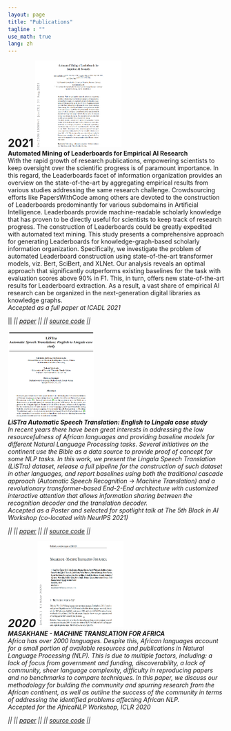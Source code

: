```yaml
---
layout: page
title: "Publications"
tagline : ""
use_math: true
lang: zh
---
```

<!--

{% include JB/setup %}

{% assign posts_collate = site.categories.projects %}
{% include JB/posts_collate %}

<link rel="stylesheet" href="/glyphicons/css/glyphicons.css">

<table style="width:100%">
<col width="20%">
<col width="10">
<col >

<!-- <tr height="50">
<td style="padding-left: 1px;
    padding-bottom: 3px;
    vertical-align: bottom;">
    <strong style="font-size: 25px;">2017</strong></td>
</tr> -->
    


<!-- <tr style="border-bottom:1pt solid #eee" >
<td markdown="1">
![videovec](images/main/videovec.jpg){:class="img-shadow"}
</td>
<td></td>
<td markdown="1">
<div><a href="/archive/research/videovec/"><b>Video Vectorization via Tetrahedral Remeshing</b></a></div>
<div><b>Chuan Wang</b>, Jie Zhu, Yanwen Guo, Wenping Wang</div>
<div><i>IEEE Transactions on Image Processing, 2017</i></div>
<div><i>"converting a raster video into its vectorized version, with perservation of the video features"</i></div>

|| <em class="icon-home"></em> || [project page](/archive/research/videovec/) || <em class="icon-file"></em> || [paper](/archive/research/videovec/paper.pdf) || <em class="icon-film"></em> || [video demo](https://youtu.be/KmPdjB8f4ww) ||

</td> 
</tr> -->

<tr height="50">
<td style="padding-left: 1px;
    padding-bottom: 3px;
    vertical-align: bottom;">
    <strong style="font-size: 25px;">2021</strong></td>
</tr>

<tr style="border-bottom:1pt solid #eee" >
<td markdown="1">
<!-- ![spiden](images/papers/icadl2021.png =100x20){:class="img-shadow"} -->
<img src="images/papers/icadl2021.png" width="200" height="200" />
</td>
<td></td>
<td markdown="1">
<div><b>Automated Mining of Leaderboards for Empirical AI Research</b></div>
<div>
With the rapid growth of research publications, empowering scientists to keep oversight over the scientific progress is of paramount importance. In this regard, the Leaderboards facet of information organization provides an overview on the state-of-the-art by aggregating empirical results from various studies addressing the same research challenge. Crowdsourcing efforts like PapersWithCode among others are devoted to the construction of Leaderboards predominantly for various subdomains in Artificial Intelligence. Leaderboards provide machine-readable scholarly knowledge that has proven to be directly useful for scientists to keep track of research progress. The construction of Leaderboards could be greatly expedited with automated text mining.
This study presents a comprehensive approach for generating Leaderboards for knowledge-graph-based scholarly information organization. Specifically, we investigate the problem of automated Leaderboard construction using state-of-the-art transformer models, viz. Bert, SciBert, and XLNet. Our analysis reveals an optimal approach that significantly outperforms existing baselines for the task with evaluation scores above 90% in F1. This, in turn, offers new state-of-the-art results for Leaderboard extraction. As a result, a vast share of empirical AI research can be organized in the next-generation digital libraries as knowledge graphs.
</div>
<div><i>Accepted as a full paper at ICADL 2021</i></div>

|| <em class="icon-home"/> || [paper](https://arxiv.org/pdf/2109.13089.pdf) || <em class="icon-github"/> || [source code](https://github.com/Kabongosalomon/task-dataset-metric-nli-extraction) ||

</td> 
</tr>

<tr style="border-bottom:1pt solid #eee" >
<td markdown="1">
<img src="images/papers/listra.png" width="200" height="200" />
</td>
<td></td>
<td markdown="1">
<div><b>LiSTra Automatic Speech Translation: English to Lingala case study</b></div>
<div>
In recent years there have been great interests in addressing the low resourcefulness of African languages and providing baseline models for different Natural Language Processing tasks. Several initiatives on the continent use the Bible as a data source to provide proof of concept for some NLP tasks. In this work, we present the Lingala Speech Translation (LiSTra) dataset, release a full pipeline for the construction of such dataset in other languages, and report baselines using both the traditional cascade approach (Automatic Speech Recognition -> Machine Translation) and a revolutionary transformer-based End-2-End architecture with customized interactive attention that allows information sharing between the recognition decoder and the translation decoder.
</div>
<div><i>Accepted as a Poster and selected for spotlight talk at The 5th Black in AI Workshop (co-located with NeurIPS 2021)</i></div>

|| <em class="icon-home"/> || [paper](/archive/posterBiai2021.pdf) || <em class="icon-github"/> || [source code](https://github.com/dsfsi/2020-AMMI-salomon) ||

</td> 
</tr>

<tr height="50">
<td style="padding-left: 1px;
    padding-bottom: 3px;
    vertical-align: bottom;">
    <strong style="font-size: 25px;">2020</strong></td>
</tr>

<tr style="border-bottom:1pt solid #eee" >
<td markdown="1">
<img src="images/papers/masakhane_paper_1.png" width="200" height="200" />

</td>
<td></td>
<td markdown="1">
<div><b>MASAKHANE - MACHINE TRANSLATION FOR AFRICA</b></div>
<div>
Africa has over 2000 languages. Despite this, African languages account for a small portion of available resources and publications in Natural Language Processing (NLP). This is due to multiple factors, including: a lack of focus from government and funding, discoverability, a lack of community, sheer language complexity, difficulty in reproducing papers and no benchmarks to compare techniques. In this paper, we discuss our methodology for building the community and spurring research from the African continent, as well as outline the success of the community in terms of addressing the identified problems affecting African NLP.</div>
<div><i>Accepted for the AfricaNLP Workshop, ICLR 2020</i></div>

|| <em class="icon-home"/> || [paper](https://arxiv.org/pdf/2003.11529.pdf) || <em class="icon-github"/> || [source code](https://github.com/masakhane-io/masakhane.git) ||

</td> 
</tr>

<!-- <tr height="50">
<td style="padding-left: 1px;
    padding-bottom: 3px;
    vertical-align: bottom;">
    <strong style="font-size: 25px;">2015</strong></td>
</tr> -->

<!-- <tr style="border-bottom:1pt solid #eee" >
<td markdown="1">
![thesis](images/main/hkulogo2.jpg){:class="img-shadow"}
</td>
<td></td>
<td markdown="1">
<div><b>Ph.D Thesis: Video Object Co-Segmentation and Video Vectorization</b></div>
<div><b>Chuan Wang</b></div>
<div><i>The University of Hong Kong, January 2015.</i></div>
<div><i>"a detailed version of the works in video object co-segmentation and video vectorization"</i></div>

|| <em class="icon-file"></em> || thesis || <!--[thesis](/archive/research/thesis.pdf)-->

<!-- </td> 
</tr> -->

<!-- <tr height="50">
<td style="padding-left: 1px;
    padding-bottom: 3px;
    vertical-align: bottom;">
    <strong style="font-size: 25px;">2014</strong></td>
</tr> -->

<!-- <tr style="border-bottom:1pt solid #eee" >
<td markdown="1">
![videocoseg](images/main/videocoseg.jpg){:class="img-shadow"}
</td>
<td></td>
<td markdown="1">
<div><a href="/archive/research/videocoseg/"><b>Video Object Co-segmentation via Subspace Clustering and Quadratic Pseudo-Boolean Optimization in an MRF Framework</b></a></div>
<div><b>Chuan Wang</b>, Yanwen Guo, Jie Zhu, Linbo Wang, Wenping Wang</div>
<div><i>IEEE Transactions on Multimedia, 2014.</i></div>
<div><i>"common-foreground co-segmentation system for a group of videos"</i></div>

|| <em class="icon-home"/> || [project page](/archive/research/videocoseg/) || <em class="icon-file"/> || [paper](/archive/research/videocoseg/paper.pdf) || <em class="icon-film"/> || [video demo](https://youtu.be/vbeN6JMkuGk) ||

</td> 
</tr> -->

</table>

<style type="text/css">
td {
    border: 0.5px;
    vertical-align: center;
    text-align: left;
}
    
    -->
    
</style>
